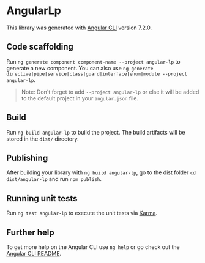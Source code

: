 # AngularLp

This library was generated with [Angular CLI](https://github.com/angular/angular-cli) version 7.2.0.

## Code scaffolding

Run `ng generate component component-name --project angular-lp` to generate a new component. You can also use `ng generate directive|pipe|service|class|guard|interface|enum|module --project angular-lp`.
> Note: Don't forget to add `--project angular-lp` or else it will be added to the default project in your `angular.json` file. 

## Build

Run `ng build angular-lp` to build the project. The build artifacts will be stored in the `dist/` directory.

## Publishing

After building your library with `ng build angular-lp`, go to the dist folder `cd dist/angular-lp` and run `npm publish`.

## Running unit tests

Run `ng test angular-lp` to execute the unit tests via [Karma](https://karma-runner.github.io).

## Further help

To get more help on the Angular CLI use `ng help` or go check out the [Angular CLI README](https://github.com/angular/angular-cli/blob/master/README.md).
